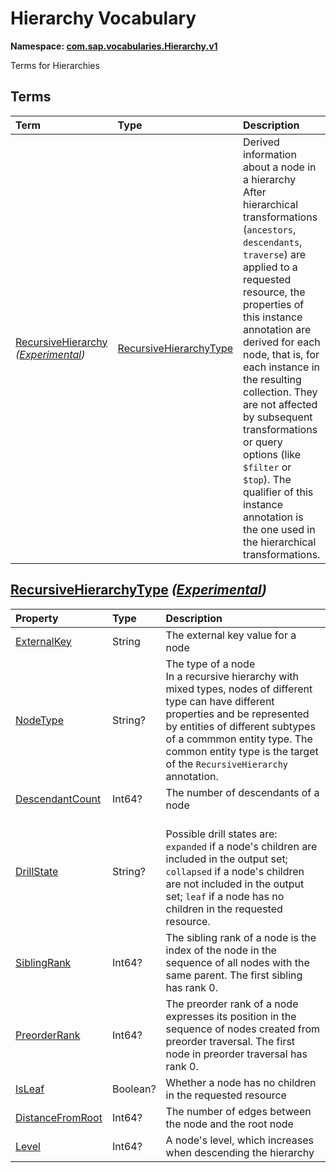 # Hierarchy Vocabulary
**Namespace: [com.sap.vocabularies.Hierarchy.v1](Hierarchy.xml)**

Terms for Hierarchies


## Terms

Term|Type|Description
:---|:---|:----------
[RecursiveHierarchy](./Hierarchy.xml#L38:~:text=<Term%20Name="-,RecursiveHierarchy,-") *([Experimental](Common.md#Experimental))*|[RecursiveHierarchyType](#RecursiveHierarchyType)|<a name="RecursiveHierarchy"></a>Derived information about a node in a hierarchy<br>After hierarchical transformations (`ancestors`, `descendants`, `traverse`) are applied to a requested resource, the properties of this instance annotation are derived for each node, that is, for each instance in the resulting collection. They are not affected by subsequent transformations or query options (like `$filter` or `$top`). The qualifier of this instance annotation is the one used in the hierarchical transformations.

## <a name="RecursiveHierarchyType"></a>[RecursiveHierarchyType](./Hierarchy.xml#L50:~:text=<ComplexType%20Name="-,RecursiveHierarchyType,-") *([Experimental](Common.md#Experimental))*


Property|Type|Description
:-------|:---|:----------
[ExternalKey](./Hierarchy.xml#L52:~:text=<ComplexType%20Name="-,RecursiveHierarchyType,-")|String|The external key value for a node
[NodeType](./Hierarchy.xml#L55:~:text=<ComplexType%20Name="-,RecursiveHierarchyType,-")|String?|The type of a node<br>In a recursive hierarchy with mixed types, nodes of different type can have different properties and be represented by entities of different subtypes of a commmon entity type. The common entity type is the target of the `RecursiveHierarchy` annotation.
[DescendantCount](./Hierarchy.xml#L63:~:text=<ComplexType%20Name="-,RecursiveHierarchyType,-")|Int64?|The number of descendants of a node
[DrillState](./Hierarchy.xml#L66:~:text=<ComplexType%20Name="-,RecursiveHierarchyType,-")|String?|<br>Possible drill states are: `expanded` if a node's children are included in the output set; `collapsed` if a node's children are not included in the output set; `leaf` if a node has no children in the requested resource.
[SiblingRank](./Hierarchy.xml#L74:~:text=<ComplexType%20Name="-,RecursiveHierarchyType,-")|Int64?|The sibling rank of a node is the index of the node in the sequence of all nodes with the same parent. The first sibling has rank 0.
[PreorderRank](./Hierarchy.xml#L77:~:text=<ComplexType%20Name="-,RecursiveHierarchyType,-")|Int64?|The preorder rank of a node expresses its position in the sequence of nodes created from preorder traversal. The first node in preorder traversal has rank 0.
[IsLeaf](./Hierarchy.xml#L80:~:text=<ComplexType%20Name="-,RecursiveHierarchyType,-")|Boolean?|Whether a node has no children in the requested resource
[DistanceFromRoot](./Hierarchy.xml#L83:~:text=<ComplexType%20Name="-,RecursiveHierarchyType,-")|Int64?|The number of edges between the node and the root node
[Level](./Hierarchy.xml#L86:~:text=<ComplexType%20Name="-,RecursiveHierarchyType,-")|Int64?|A node's level, which increases when descending the hierarchy
